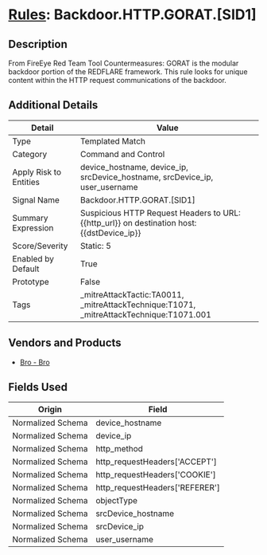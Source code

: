 # [Rules](README.md): Backdoor.HTTP.GORAT.[SID1]

## Description
From FireEye Red Team Tool Countermeasures: GORAT is the modular backdoor portion of the REDFLARE framework. This rule looks for unique content within the HTTP request communications of the backdoor.

## Additional Details
|Detail|Value|
|----|----|
|Type|Templated Match|
|Category|Command and Control|
|Apply Risk to Entities|device_hostname, device_ip, srcDevice_hostname, srcDevice_ip, user_username|
|Signal Name|Backdoor.HTTP.GORAT.[SID1]|
|Summary Expression|Suspicious HTTP Request Headers to URL: {{http_url}} on destination host: {{dstDevice_ip}}|
|Score/Severity|Static: 5|
|Enabled by Default|True|
|Prototype|False|
|Tags|_mitreAttackTactic:TA0011, _mitreAttackTechnique:T1071, _mitreAttackTechnique:T1071.001|
## Vendors and Products
- [Bro - Bro](../products/37C866BF-72E1-470A-9072-EDB908F56951.md)


## Fields Used

|Origin|Field|
|----|----|
|Normalized Schema|device_hostname|
|Normalized Schema|device_ip|
|Normalized Schema|http_method|
|Normalized Schema|http_requestHeaders['ACCEPT']|
|Normalized Schema|http_requestHeaders['COOKIE']|
|Normalized Schema|http_requestHeaders['REFERER']|
|Normalized Schema|objectType|
|Normalized Schema|srcDevice_hostname|
|Normalized Schema|srcDevice_ip|
|Normalized Schema|user_username|



